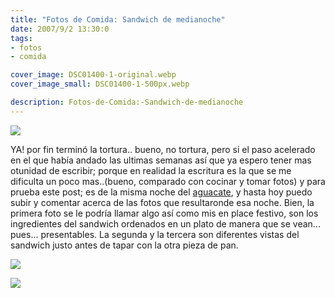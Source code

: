 ```yaml
---
title: "Fotos de Comida: Sandwich de medianoche"
date: 2007/9/2 13:30:0
tags: 
- fotos
- comida

cover_image: DSC01400-1-original.webp
cover_image_small: DSC01400-1-500px.webp

description: Fotos-de-Comida:-Sandwich-de-medianoche
---
```



[![](DSC01400-1-800px.webp)](DSC01400-1-original.webp)  
  

YA! por fin terminó la tortura.. bueno, no tortura, pero si el paso acelerado en el que había andado las ultimas semanas así que ya espero tener mas otunidad de escribir; porque en realidad la escritura es la que se me dificulta un poco mas..(bueno, comparado con cocinar y tomar fotos) y para prueba este post; es de la misma noche del <a href="http://localhost:8080/2007/8/6/Fotos-de-Comida:-Aguacate">aguacate</a>, y hasta hoy puedo subir y comentar acerca de las fotos que resultaronde esa noche. Bien, la primera foto se le podría llamar algo así como mis en place festivo, son los ingredientes del sandwich ordenados en un plato de manera que se vean... pues... presentables. La segunda y la tercera son diferentes vistas del sandwich justo antes de tapar con la otra pieza de pan.

[![](DSC01414-1-800px.webp)](DSC01414-1-original.webp)

  

[![](DSC01423-1-800px.webp)](DSC01423-1-original.webp)

  